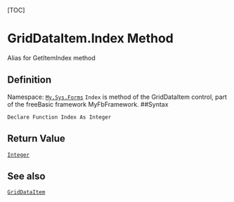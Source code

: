 [TOC]
# GridDataItem.Index Method
Alias for GetItemIndex method
## Definition
Namespace: [`My.Sys.Forms`](My.Sys.Forms.md)
`Index` is method of the GridDataItem control, part of the freeBasic framework MyFbFramework.
##Syntax
```freeBasic
Declare Function Index As Integer
```


## Return Value
[`Integer`]("https://www.freebasic.net/wiki/KeyPgInteger")
## See also
[`GridDataItem`](GridDataItem.md)
